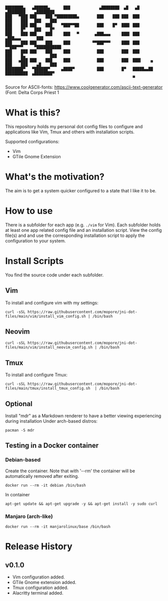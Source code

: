 ```
████████▄   ▄██████▄      ███             ▄████████  ▄█   ▄█          ▄████████    ▄████████ 
███   ▀███ ███    ███ ▀█████████▄        ███    ███ ███  ███         ███    ███   ███    ███ 
███    ███ ███    ███    ▀███▀▀██        ███    █▀  ███▌ ███         ███    █▀    ███    █▀  
███    ███ ███    ███     ███   ▀       ▄███▄▄▄     ███▌ ███        ▄███▄▄▄       ███        
███    ███ ███    ███     ███          ▀▀███▀▀▀     ███▌ ███       ▀▀███▀▀▀     ▀███████████ 
███    ███ ███    ███     ███            ███        ███  ███         ███    █▄           ███ 
███   ▄███ ███    ███     ███            ███        ███  ███▌    ▄   ███    ███    ▄█    ███ 
████████▀   ▀██████▀     ▄████▀          ███        █▀   █████▄▄██   ██████████  ▄████████▀  
                                                         ▀                                                                                          
```

Source for ASCII-fonts: https://www.coolgenerator.com/ascii-text-generator
(Font: Delta Corps Priest 1


# What is this?
This repository holds my personal dot config files to configure and applications like Vim, Tmux and
others with installation scripts.

Supported configurations:
* Vim
* GTile Gnome Extension

# What's the motivation?
The aim is to get a system quicker configured to a state that I like it to be.

# How to use
There is a subfolder for each app (e.g. `./vim` for Vim).
Each subfolder holds at least one app related config file and an installation script.
View the config file(s) and and use the corresponding installation script to apply the configuration
to your system.


# Install Scripts
You find the source code under each subfolder.
## Vim
To install and configure vim with my settings:
```
curl -sSL https://raw.githubusercontent.com/mopore/jni-dot-files/main/vim/install_vim_config.sh | /bin/bash
```

## Neovim
```
curl -sSL https://raw.githubusercontent.com/mopore/jni-dot-files/main/vim/install_neovim_config.sh | /bin/bash
```


## Tmux
To install and configure Tmux:
```
curl -sSL https://raw.githubusercontent.com/mopore/jni-dot-files/main/tmux/install_tmux_config.sh  | /bin/bash
```

## Optional
Install "mdr" as a Markdown renderer to have a better viewing experiencing during installation
Under arch-based distros:
```
pacman -S mdr
```

## Testing in a Docker container
### Debian-based
Create the container.
Note that with '--rm' the container will be automatically removed after exiting.
```
docker run --rm -it debian /bin/bash
```
In container
```
apt-get update && apt-get upgrade -y && apt-get install -y sudo curl
```

### Manjaro (arch-like)
```
docker run --rm -it manjarolinux/base /bin/bash
```



# Release History

## v0.1.0
- Vim configuration added.
- GTile Gnome extension added.
- Tmux configuration added.
- Alacritty terminal added.